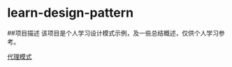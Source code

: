 # learn-design-pattern

##项目描述
该项目是个人学习设计模式示例，及一些总结概述，仅供个人学习参考。


[代理模式](https://github.com/KevinDeveloper/learn-design-pattern/blob/master/src/main/java/com/kevin/design/proxy/readme.md)


